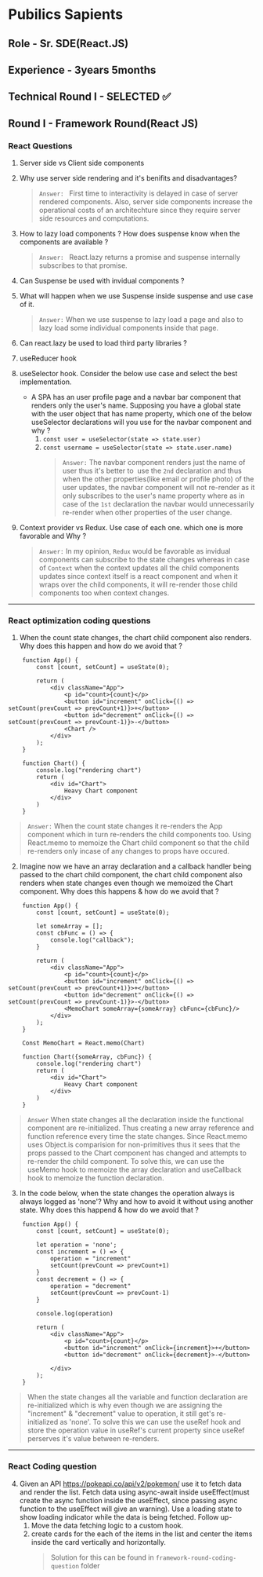 # Pubilics Sapients

## Role - Sr. SDE(React.JS)

## Experience - 3years 5months

## Technical Round I - SELECTED ✅

## Round I - Framework Round(React JS)

### **React Questions**

1.  Server side vs Client side components
1.  Why use server side rendering and it's benifits and disadvantages?
    > `Answer: ` First time to interactivity is delayed in case of server rendered components. Also, server side components increase the operational costs of an architechture since they require server side resources and computations.
1.  How to lazy load components ? How does suspense know when the components are available ?
    > `Answer: ` React.lazy returns a promise and suspense internally subscribes to that promise.
1.  Can Suspense be used with invidual components ?
1.  What will happen when we use Suspense inside suspense and use case of it.
    > `Answer:` When we use suspense to lazy load a page and also to lazy load some individual components inside that page.
1.  Can react.lazy be used to load third party libraries ?
1.  useReducer hook
1.  useSelector hook. Consider the below use case and select the best implementation.
    - A SPA has an user profile page and a navbar bar component that renders only the user's name. Supposing you have a global state with the user object that has name property, which one of the below useSelector declarations will you use for the navbar component and why ?
      1. `const user = useSelector(state => state.user)`
      1. `const username = useSelector(state => state.user.name)`
         > `Answer:` The navbar component renders just the name of user thus it's better to  use the `2nd` declaration and thus when the other properties(like email or profile photo) of the user updates, the navbar component will not re-render as it only subscribes to the user's name property where as in case of the `1st` declaration the navbar would unnecessarily re-render when other properties of the user change.
1.  Context provider vs Redux. Use case of each one. which one is more favorable and Why ?

    > `Answer:` In my opinion, `Redux` would be favorable as invidual components can subscribe to the state changes whereas in case of `Context` when the context updates all the child components updates since context itself is a react component and when it wraps over the child components, it will re-render those child components too when context changes.

---

### **React optimization coding questions**

1. When the count state changes, the chart child component also renders. Why does this happen and how do we avoid that ?

```
    function App() {
        const [count, setCount] = useState(0);

        return (
            <div className="App">
                <p id="count>{count}</p>
                <button id="increment" onClick={() => setCount(prevCount => prevCount+1)}>+</button>
                <button id="decrement" onClick={() => setCount(prevCount => prevCount-1)}>-</button>
                <Chart />
            </div>
        );
    }

    function Chart() {
        console.log("rendering chart")
        return (
            <div id="Chart">
                Heavy Chart component
            </div>
        )
    }
```

> `Answer:` When the count state changes it re-renders the App component which in turn re-renders the child components too. Using React.memo to memoize the Chart child component so that the child re-renders only incase of any changes to props have occured.

2. Imagine now we have an array declaration and a callback handler being passed to the chart child component, the chart child component also renders when state changes even though we memoized the Chart component. Why does this happens & how do we avoid that ?

```
    function App() {
        const [count, setCount] = useState(0);

        let someArray = [];
        const cbFunc = () => {
            console.log("callback");
        }

        return (
            <div className="App">
                <p id="count>{count}</p>
                <button id="increment" onClick={() => setCount(prevCount => prevCount+1)}>+</button>
                <button id="decrement" onClick={() => setCount(prevCount => prevCount-1)}>-</button>
                <MemoChart someArray={someArray} cbFunc={cbFunc}/>
            </div>
        );
    }

    Const MemoChart = React.memo(Chart)

    function Chart({someArray, cbFunc}) {
        console.log("rendering chart")
        return (
            <div id="Chart">
                Heavy Chart component
            </div>
        )
    }
```

> `Answer` When state changes all the declaration inside the functional component are re-initialized. Thus creating a new array reference and function reference every time the state changes. Since React.memo uses Object.is comparision for non-primitives thus it sees that the props passed to the Chart component has changed and attempts to re-render the child component. To solve this, we can use the useMemo hook to memoize the array declaration and useCallback hook to memoize the function declaration.

3. In the code below, when the state changes the operation always is always logged as 'none'? Why and how to avoid it without using another state. Why does this happend & how do we avoid that ?

```
    function App() {
        const [count, setCount] = useState(0);

        let operation = 'none';
        const increment = () => {
            operation = "increment"
            setCount(prevCount => prevCount+1)
        }
        const decrement = () => {
            operation = "decrement"
            setCount(prevCount => prevCount-1)
        }

        console.log(operation)

        return (
            <div className="App">
                <p id="count>{count}</p>
                <button id="increment" onClick={increment}>+</button>
                <button id="decrement" onClick={decrement}>-</button>

            </div>
        );
    }
```

> When the state changes all the variable and function declaration are re-initialized which is why even though we are assigning the "increment" & "decrement" value to operation, it still get's re-initialized as 'none'. To solve this we can use the useRef hook and store the operation value in useRef's current property since useRef perserves it's value between re-renders.

---

### **React Coding question**

4.  Given an API https://pokeapi.co/api/v2/pokemon/ use it to fetch data and render the list. Fetch data using async-await inside useEffect(must create the async function inside the useEffect, since passing async function to the useEffect will give an warning). Use a loading state to show loading indicator while the data is being fetched.
    Follow up-
    1. Move the data fetching logic to a custom hook.
    1. create cards for the each of the items in the list and center the items inside the card vertically and horizontally.
       > Solution for this can be found in `framework-round-coding-question` folder

